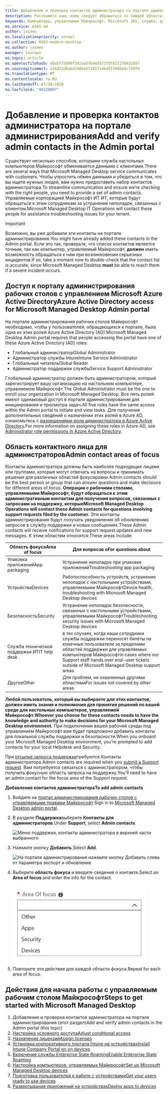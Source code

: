 ```yaml
---
title: Добавление и проверка контактов администратора на портале администрирования
description: Расскажите нам, кому следует обращаться по каждой области фокуса.
keywords: Компьютеры, управляемые Майкрософт, Microsoft 365, служба, документация
ms.service: m365-md
author: jaimeo
ms.localizationpriority: normal
ms.collection: M365-modern-desktop
ms.author: jaimeo
manager: laurawi
ms.topic: article
ms.openlocfilehash: d8a5775d90f592aa5f64dd5f379fb37278032d87
ms.sourcegitcommit: 126d22d8abd190beb7101f14bd357005e4c729f0
ms.translationtype: MT
ms.contentlocale: ru-RU
ms.lasthandoff: 07/30/2020
ms.locfileid: "46529807"
---
```

# <a name="add-and-verify-admin-contacts-in-the-admin-portal"></a><span data-ttu-id="e2095-104">Добавление и проверка контактов администратора на портале администрирования</span><span class="sxs-lookup"><span data-stu-id="e2095-104">Add and verify admin contacts in the Admin portal</span></span>

<span data-ttu-id="e2095-105">Существует несколько способов, которыми служба настольных компьютеров Майкрософт обменивается данными с клиентами.</span><span class="sxs-lookup"><span data-stu-id="e2095-105">There are several ways that Microsoft Managed Desktop service communicates with customers.</span></span> <span data-ttu-id="e2095-106">Чтобы упростить обмен данными и убедиться в том, что вы ищете нужных людей, вам нужно предоставить набор контактов администратора.</span><span class="sxs-lookup"><span data-stu-id="e2095-106">To streamline communication and ensure we’re checking with the right people, you need to provide a set of admin contacts.</span></span> <span data-ttu-id="e2095-107">Управляемые корпорацией Майкрософт ИТ ИТ, которые будут обращаться к этим сотрудникам за устранение неполадок, связанных с клиентом.</span><span class="sxs-lookup"><span data-stu-id="e2095-107">Microsoft Managed Desktop IT Operations will contact these people for assistance troubleshooting issues for your tenant.</span></span>

> [!IMPORTANT]
> <span data-ttu-id="e2095-108">Возможно, вы уже добавили эти контакты на портале администрирования.</span><span class="sxs-lookup"><span data-stu-id="e2095-108">You might have already added these contacts in the Admin portal.</span></span> <span data-ttu-id="e2095-109">Если это так, проверьте, что список контактов является точным, так как компьютер, управляемый Майкрософт, **должен** иметь возможность обращаться к ним при возникновении серьезных инцидентов.</span><span class="sxs-lookup"><span data-stu-id="e2095-109">If so, take a moment now to double-check that the contact list is accurate, since Microsoft Managed Desktop **must** be able to reach them if a severe incident occurs.</span></span>

## <a name="azure-active-directory-access-for-microsoft-managed-desktop-admin-portal"></a><span data-ttu-id="e2095-110">Доступ к порталу администрирования рабочих столов с управлением Microsoft Azure Active Directory</span><span class="sxs-lookup"><span data-stu-id="e2095-110">Azure Active Directory access for Microsoft Managed Desktop Admin portal</span></span>

<span data-ttu-id="e2095-111">На портале администрирования рабочих столов Майкрософт необходимо, чтобы у пользователей, обращающихся к портале, была одна из этих ролей Azure Active Directory (AD):</span><span class="sxs-lookup"><span data-stu-id="e2095-111">Microsoft Managed Desktop Admin portal requires that people accessing the portal have one of these Azure Active Directory (AD) roles:</span></span>
- <span data-ttu-id="e2095-112">Глобальный администратор</span><span class="sxs-lookup"><span data-stu-id="e2095-112">Global Administrator</span></span>
- <span data-ttu-id="e2095-113">Администратор службы Intune</span><span class="sxs-lookup"><span data-stu-id="e2095-113">Intune Service Administrator</span></span>
- <span data-ttu-id="e2095-114">Глобальный читатель</span><span class="sxs-lookup"><span data-stu-id="e2095-114">Global Reader</span></span>
- <span data-ttu-id="e2095-115">Администратор поддержки службы</span><span class="sxs-lookup"><span data-stu-id="e2095-115">Service Support Administrator</span></span>

<span data-ttu-id="e2095-116">Глобальный администратор должен быть администратором, который зарегистрирует вашу организацию на настольном компьютере, управляемом Майкрософт.</span><span class="sxs-lookup"><span data-stu-id="e2095-116">The Global Administrator must be the one to enroll your organization in Microsoft Managed Desktop.</span></span> <span data-ttu-id="e2095-117">Все пять ролей имеют одинаковый доступ в портале администрирования для инициирования и просмотра задач.</span><span class="sxs-lookup"><span data-stu-id="e2095-117">All five roles have the same access within the Admin portal to initiate and view tasks.</span></span> <span data-ttu-id="e2095-118">Для получения дополнительных сведений о назначении этих ролей в Azure AD, ознакомьтесь с [разрешениями роли администратора в Azure Active Directory](https://docs.microsoft.com/azure/active-directory/users-groups-roles/directory-assign-admin-roles).</span><span class="sxs-lookup"><span data-stu-id="e2095-118">For more information on assigning these roles in Azure AD, see [Administrator role permissions in Azure Active Directory](https://docs.microsoft.com/azure/active-directory/users-groups-roles/directory-assign-admin-roles).</span></span> 

## <a name="admin-contact-areas-of-focus"></a><span data-ttu-id="e2095-119">Область контактного лица для администраторов</span><span class="sxs-lookup"><span data-stu-id="e2095-119">Admin contact areas of focus</span></span>

<span data-ttu-id="e2095-120">Контакты администратора должны быть наиболее подходящие лицами или группами, которые могут отвечать на вопросы и принимать решения для различных областей фокусировки.</span><span class="sxs-lookup"><span data-stu-id="e2095-120">Admin contacts should be the best person or group that can answer questions and make decisions for different areas of focus.</span></span> <span data-ttu-id="e2095-121">**Операции с рабочими столами, управляемыми Майкрософт, будут обращаться к этим административным контактам для получения вопросов, связанных с запросами на поддержку, которые**</span><span class="sxs-lookup"><span data-stu-id="e2095-121">**Microsoft Managed Desktop Operations will contact these Admin contacts for questions involving support requests filed by the customer.**</span></span> <span data-ttu-id="e2095-122">Эти контакты администрирования будут получать уведомления об обновлениях запросов в службу поддержки и новых сообщениях.</span><span class="sxs-lookup"><span data-stu-id="e2095-122">These Admin contacts will receive notifications for support request updates and new messages.</span></span> <span data-ttu-id="e2095-123">К этим областям относятся:</span><span class="sxs-lookup"><span data-stu-id="e2095-123">These areas include:</span></span>

<span data-ttu-id="e2095-124">Область фокуса</span><span class="sxs-lookup"><span data-stu-id="e2095-124">Area of focus</span></span> | <span data-ttu-id="e2095-125">Для вопросов о</span><span class="sxs-lookup"><span data-stu-id="e2095-125">For questions about</span></span>
--- | ---
<span data-ttu-id="e2095-126">Упаковка приложений</span><span class="sxs-lookup"><span data-stu-id="e2095-126">App packaging</span></span> | <span data-ttu-id="e2095-127">Устранение неполадок при упаковке приложений</span><span class="sxs-lookup"><span data-stu-id="e2095-127">Troubleshooting app packaging</span></span>
<span data-ttu-id="e2095-128">Устройства</span><span class="sxs-lookup"><span data-stu-id="e2095-128">Devices</span></span> | <span data-ttu-id="e2095-129">Работоспособность устройств, устранение неполадок с настольными устройствами, управляемыми Майкрософт</span><span class="sxs-lookup"><span data-stu-id="e2095-129">Device health, troubleshooting with Microsoft Managed Desktop devices</span></span>
<span data-ttu-id="e2095-130">Безопасность</span><span class="sxs-lookup"><span data-stu-id="e2095-130">Security</span></span> | <span data-ttu-id="e2095-131">Устранение неполадок безопасности, связанных с настольными устройствами, управляемыми Майкрософт</span><span class="sxs-lookup"><span data-stu-id="e2095-131">Troubleshooting security issues with Microsoft Managed Desktop devices</span></span>
<span data-ttu-id="e2095-132">Служба технической поддержки ИТ</span><span class="sxs-lookup"><span data-stu-id="e2095-132">IT help desk</span></span> | <span data-ttu-id="e2095-133">в тех случаях, когда наши сотрудники службы поддержки переносят билеты на конечные пользователи за пределами областей поддержки для управляемых компьютеров Майкрософт</span><span class="sxs-lookup"><span data-stu-id="e2095-133">in cases where our Support staff hands over end-user tickets outside of Microsoft Managed Desktop support areas</span></span> 
<span data-ttu-id="e2095-134">Другое</span><span class="sxs-lookup"><span data-stu-id="e2095-134">Other</span></span> | <span data-ttu-id="e2095-135">Для проблем, не охваченных другими областями</span><span class="sxs-lookup"><span data-stu-id="e2095-135">For issues not covered by other areas</span></span>

<span data-ttu-id="e2095-136">**Любой пользователь, который вы выбираете для этих контактов, должен иметь знания и полномочия для принятия решений по вашей среде для настольных компьютеров, управляемой Майкрософт.**</span><span class="sxs-lookup"><span data-stu-id="e2095-136">**Whoever you choose for these contacts needs to have the knowledge and authority to make decisions for your Microsoft Managed Desktop environment.**</span></span> <span data-ttu-id="e2095-137">При подключении вашей рабочей среды под управлением Майкрософт вам будет предложено добавить контакты для локальной службы поддержки и безопасности.</span><span class="sxs-lookup"><span data-stu-id="e2095-137">When you onboard your Microsoft Managed Desktop environment, you’re prompted to add contacts for your local Helpdesk and Security.</span></span> 

<span data-ttu-id="e2095-138">При [отсылке запроса поддержки](../service-description/support.md)требуются Контакты администратора.</span><span class="sxs-lookup"><span data-stu-id="e2095-138">Admin contacts are required when you [submit a Support request](../service-description/support.md).</span></span> <span data-ttu-id="e2095-139">Вам потребуется связаться с администратором, чтобы получить фокусную область запроса на поддержку.</span><span class="sxs-lookup"><span data-stu-id="e2095-139">You’ll need to have an admin contact for the focus area of the Support request.</span></span> 

<span data-ttu-id="e2095-140">**Добавление контактов администратора**</span><span class="sxs-lookup"><span data-stu-id="e2095-140">**To add admin contacts**</span></span>

1.  <span data-ttu-id="e2095-141">Войдите на [портал администрирования рабочих столов с управляемыми правами Майкрософт](https://aka.ms/mwaasportal).</span><span class="sxs-lookup"><span data-stu-id="e2095-141">Sign in to [Microsoft Managed Desktop admin portal](https://aka.ms/mwaasportal).</span></span> 

2.  <span data-ttu-id="e2095-142">В разделе **Поддержка**выберите **Контакты для администраторов**.</span><span class="sxs-lookup"><span data-stu-id="e2095-142">Under **Support**, select **Admin contacts**.</span></span> 

    ![Меню поддержки, контакты администратора в верхней части выбранного](../../media/admincontacts.png)

3. <span data-ttu-id="e2095-144">Нажмите кнопку **Добавить**.</span><span class="sxs-lookup"><span data-stu-id="e2095-144">Select **Add**.</span></span>

    ![На портале администрирования нажмите кнопку Добавить слева от параметра экспорт и обновление](../../media/adminadd.png)

4.  <span data-ttu-id="e2095-146">Выберите **область фокуса** и введите сведения о контакте.</span><span class="sxs-lookup"><span data-stu-id="e2095-146">Select an **Area of focus** and enter the info for the contact.</span></span> 

    ![список областей фокуса, таких как другие, приложения и безопасность;](../../media/areaoffocus.png)

5. <span data-ttu-id="e2095-148">Повторите эти действия для каждой области фокуса.</span><span class="sxs-lookup"><span data-stu-id="e2095-148">Repeat for each area of focus.</span></span> 

## <a name="steps-to-get-started-with-microsoft-managed-desktop"></a><span data-ttu-id="e2095-149">Действия для начала работы с управляемым рабочим столом Майкрософт</span><span class="sxs-lookup"><span data-stu-id="e2095-149">Steps to get started with Microsoft Managed Desktop</span></span>

1. <span data-ttu-id="e2095-150">Добавление и проверка контактов администратора на портале администрирования (этот раздел)</span><span class="sxs-lookup"><span data-stu-id="e2095-150">Add and verify admin contacts in the Admin portal (this topic)</span></span>
2. [<span data-ttu-id="e2095-151">Настройка условного доступа</span><span class="sxs-lookup"><span data-stu-id="e2095-151">Adjust conditional access</span></span>](conditional-access.md)
3. [<span data-ttu-id="e2095-152">Назначение лицензий</span><span class="sxs-lookup"><span data-stu-id="e2095-152">Assign licenses</span></span>](assign-licenses.md)
4. [<span data-ttu-id="e2095-153">Установка корпоративного портала Intune на устройствах</span><span class="sxs-lookup"><span data-stu-id="e2095-153">Install Intune Company Portal on on devices</span></span>](company-portal.md)
5. [<span data-ttu-id="e2095-154">Включение службы Enterprise State Roaming</span><span class="sxs-lookup"><span data-stu-id="e2095-154">Enable Enterprise State Roaming</span></span>](enterprise-state-roaming.md)
6. [<span data-ttu-id="e2095-155">Настройка компьютеров, управляемых Майкрософт</span><span class="sxs-lookup"><span data-stu-id="e2095-155">Set up Microsoft Managed Desktop devices</span></span>](set-up-devices.md)
7. [<span data-ttu-id="e2095-156">Подготовка пользователей к работе с устройствами</span><span class="sxs-lookup"><span data-stu-id="e2095-156">Get your users ready to use devices</span></span>](get-started-devices.md)
8. [<span data-ttu-id="e2095-157">Развертывание приложений на устройствах</span><span class="sxs-lookup"><span data-stu-id="e2095-157">Deploy apps to devices</span></span>](deploy-apps.md)
